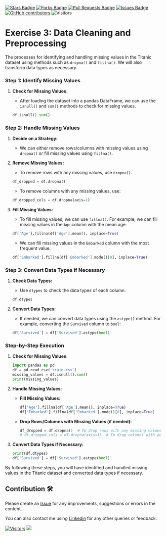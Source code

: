 
<a href="https://github.com/drshahizan/Python_EDA/stargazers"><img src="https://img.shields.io/github/stars/drshahizan/Python_EDA" alt="Stars Badge"/></a>
<a href="https://github.com/drshahizan/Python_EDA/network/members"><img src="https://img.shields.io/github/forks/drshahizan/Python_EDA" alt="Forks Badge"/></a>
<a href="https://github.com/drshahizan/Python_EDA/pulls"><img src="https://img.shields.io/github/issues-pr/drshahizan/Python_EDA" alt="Pull Requests Badge"/></a>
<a href="https://github.com/drshahizan/Python_EDA/issues"><img src="https://img.shields.io/github/issues/drshahizan/Python_EDA" alt="Issues Badge"/></a>
<a href="https://github.com/drshahizan/Python_EDA/graphs/contributors"><img alt="GitHub contributors" src="https://img.shields.io/github/contributors/drshahizan/Python_EDA?color=2b9348"></a>
![Visitors](https://api.visitorbadge.io/api/visitors?path=https%3A%2F%2Fgithub.com%2Fdrshahizan%2FPython_EDA&labelColor=%23d9e3f0&countColor=%23697689&style=flat)

# Exercise 3: Data Cleaning and Preprocessing

The processes for identifying and handling missing values in the Titanic dataset using methods such as `dropna()` and `fillna()`. We will also transform data types as necessary.


### Step 1: Identify Missing Values
1. **Check for Missing Values:**
   - After loading the dataset into a pandas DataFrame, we can use the `isnull()` and `sum()` methods to check for missing values.

   ```python
   df.isnull().sum()
   ```

### Step 2: Handle Missing Values
1. **Decide on a Strategy:**
   - We can either remove rows/columns with missing values using `dropna()` or fill missing values using `fillna()`.

2. **Remove Missing Values:**
   - To remove rows with any missing values, use `dropna()`.
   ```python
   df_dropped = df.dropna()
   ```
   - To remove columns with any missing values, use:
   ```python
   df_dropped_cols = df.dropna(axis=1)
   ```

3. **Fill Missing Values:**
   - To fill missing values, we can use `fillna()`. For example, we can fill missing values in the `Age` column with the mean age:
   ```python
   df['Age'].fillna(df['Age'].mean(), inplace=True)
   ```
   - We can fill missing values in the `Embarked` column with the most frequent value:
   ```python
   df['Embarked'].fillna(df['Embarked'].mode()[0], inplace=True)
   ```

### Step 3: Convert Data Types if Necessary
1. **Check Data Types:**
   - Use `dtypes` to check the data types of each column.
   ```python
   df.dtypes
   ```

2. **Convert Data Types:**
   - If needed, we can convert data types using the `astype()` method. For example, converting the `Survived` column to `bool`:
   ```python
   df['Survived'] = df['Survived'].astype(bool)
   ```

### Step-by-Step Execution

1. **Check for Missing Values:**
   ```python
   import pandas as pd
   df = pd.read_csv('train.csv')
   missing_values = df.isnull().sum()
   print(missing_values)
   ```

2. **Handle Missing Values:**

   - **Fill Missing Values:**
     ```python
     df['Age'].fillna(df['Age'].mean(), inplace=True)
     df['Embarked'].fillna(df['Embarked'].mode()[0], inplace=True)
     ```

   - **Drop Rows/Columns with Missing Values (if needed):**
     ```python
     df_dropped = df.dropna()  # To drop rows with any missing values
     # df_dropped_cols = df.dropna(axis=1)  # To drop columns with any missing values
     ```

3. **Convert Data Types if Necessary:**
   ```python
   print(df.dtypes)
   df['Survived'] = df['Survived'].astype(bool)
   ```

By following these steps, you will have identified and handled missing values in the Titanic dataset and converted data types if necessary.


## Contribution 🛠️
Please create an [Issue](https://github.com/drshahizan/Python_EDA/issues) for any improvements, suggestions or errors in the content.

You can also contact me using [Linkedin](https://www.linkedin.com/in/drshahizan/) for any other queries or feedback.

[![Visitors](https://api.visitorbadge.io/api/visitors?path=https%3A%2F%2Fgithub.com%2Fdrshahizan&labelColor=%23697689&countColor=%23555555&style=plastic)](https://visitorbadge.io/status?path=https%3A%2F%2Fgithub.com%2Fdrshahizan)
![](https://hit.yhype.me/github/profile?user_id=81284918)

